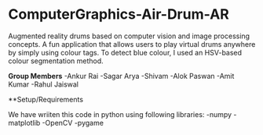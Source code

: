 # ComputerGraphics-Air-Drum-AR

Augmented reality drums based on computer vision and image processing concepts. A fun application that allows users to play virtual drums anywhere by simply using colour tags. To detect blue colour, I used an HSV-based colour segmentation method.

**Group Members**
-Ankur Rai 
-Sagar Arya
-Shivam
-Alok Paswan
-Amit Kumar
-Rahul Jaiswal

**Setup/Requirements

We have wriiten this code in python using following libraries:
-numpy
-matplotlib
-OpenCV
-pygame

